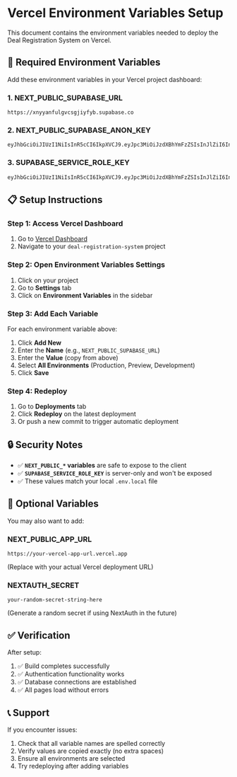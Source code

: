 # Vercel Environment Variables Setup

This document contains the environment variables needed to deploy the Deal Registration System on Vercel.

## 🔧 Required Environment Variables

Add these environment variables in your Vercel project dashboard:

### 1. NEXT_PUBLIC_SUPABASE_URL
```
https://xnyyanfulgvcsgjiyfyb.supabase.co
```

### 2. NEXT_PUBLIC_SUPABASE_ANON_KEY
```
eyJhbGciOiJIUzI1NiIsInR5cCI6IkpXVCJ9.eyJpc3MiOiJzdXBhYmFzZSIsInJlZiI6InhueXlhbmZ1bGd2Y3Nnaml5ZnliIiwicm9sZSI6ImFub24iLCJpYXQiOjE3NTIzNTgzMTIsImV4cCI6MjA2NzkzNDMxMn0.iOR4d3e3UROwqkKZIOTFHDXuK4vVLs9LaSOj2Thz2WE
```

### 3. SUPABASE_SERVICE_ROLE_KEY
```
eyJhbGciOiJIUzI1NiIsInR5cCI6IkpXVCJ9.eyJpc3MiOiJzdXBhYmFzZSIsInJlZiI6InhueXlhbmZ1bGd2Y3Nnaml5ZnliIiwicm9sZSI6InNlcnZpY2Vfcm9sZSIsImlhdCI6MTc1MjM1ODMxMiwiZXhwIjoyMDY3OTM0MzEyfQ._yNXsOB27XY9IcGTM52372EPV7ynmAcHa_CjAtxeD6w
```

## 📋 Setup Instructions

### Step 1: Access Vercel Dashboard
1. Go to [Vercel Dashboard](https://vercel.com/dashboard)
2. Navigate to your `deal-registration-system` project

### Step 2: Open Environment Variables Settings
1. Click on your project
2. Go to **Settings** tab
3. Click on **Environment Variables** in the sidebar

### Step 3: Add Each Variable
For each environment variable above:
1. Click **Add New**
2. Enter the **Name** (e.g., `NEXT_PUBLIC_SUPABASE_URL`)
3. Enter the **Value** (copy from above)
4. Select **All Environments** (Production, Preview, Development)
5. Click **Save**

### Step 4: Redeploy
1. Go to **Deployments** tab
2. Click **Redeploy** on the latest deployment
3. Or push a new commit to trigger automatic deployment

## 🔒 Security Notes

- ✅ **`NEXT_PUBLIC_*` variables** are safe to expose to the client
- ✅ **`SUPABASE_SERVICE_ROLE_KEY`** is server-only and won't be exposed
- ✅ These values match your local `.env.local` file

## 🚀 Optional Variables

You may also want to add:

### NEXT_PUBLIC_APP_URL
```
https://your-vercel-app-url.vercel.app
```
(Replace with your actual Vercel deployment URL)

### NEXTAUTH_SECRET
```
your-random-secret-string-here
```
(Generate a random secret if using NextAuth in the future)

## ✅ Verification

After setup:
1. ✅ Build completes successfully
2. ✅ Authentication functionality works
3. ✅ Database connections are established
4. ✅ All pages load without errors

## 📞 Support

If you encounter issues:
1. Check that all variable names are spelled correctly
2. Verify values are copied exactly (no extra spaces)
3. Ensure all environments are selected
4. Try redeploying after adding variables
